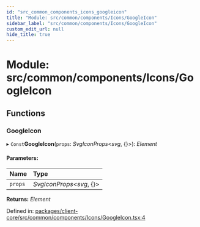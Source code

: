 ```yaml
---
id: "src_common_components_icons_googleicon"
title: "Module: src/common/components/Icons/GoogleIcon"
sidebar_label: "src/common/components/Icons/GoogleIcon"
custom_edit_url: null
hide_title: true
---
```


# Module: src/common/components/Icons/GoogleIcon

## Functions

### GoogleIcon

▸ `Const`**GoogleIcon**(`props`: *SvgIconProps*<*svg*, {}\>): *Element*

#### Parameters:

Name | Type |
:------ | :------ |
`props` | *SvgIconProps*<*svg*, {}\> |

**Returns:** *Element*

Defined in: [packages/client-core/src/common/components/Icons/GoogleIcon.tsx:4](https://github.com/xr3ngine/xr3ngine/blob/65dfcf39a/packages/client-core/src/common/components/Icons/GoogleIcon.tsx#L4)
